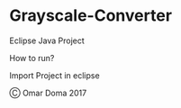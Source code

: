 # Grayscale-Converter

Eclipse Java Project

How to run? 

Import Project in eclipse

Ⓒ Omar Doma 2017